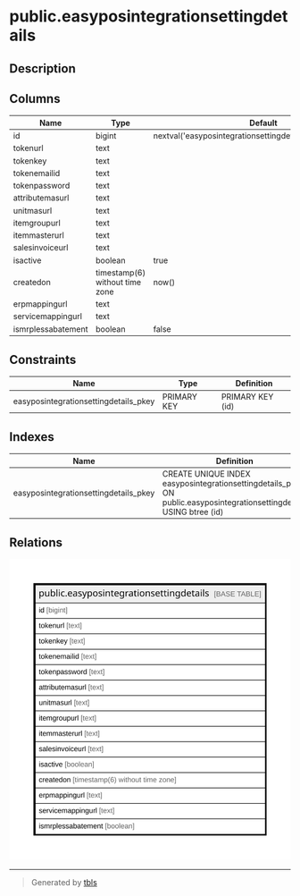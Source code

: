 # public.easyposintegrationsettingdetails

## Description

## Columns

| Name | Type | Default | Nullable | Children | Parents | Comment |
| ---- | ---- | ------- | -------- | -------- | ------- | ------- |
| id | bigint | nextval('easyposintegrationsettingdetails_id_seq'::regclass) | false |  |  |  |
| tokenurl | text |  | true |  |  |  |
| tokenkey | text |  | true |  |  |  |
| tokenemailid | text |  | true |  |  |  |
| tokenpassword | text |  | true |  |  |  |
| attributemasurl | text |  | true |  |  |  |
| unitmasurl | text |  | true |  |  |  |
| itemgroupurl | text |  | true |  |  |  |
| itemmasterurl | text |  | true |  |  |  |
| salesinvoiceurl | text |  | true |  |  |  |
| isactive | boolean | true | true |  |  |  |
| createdon | timestamp(6) without time zone | now() | true |  |  |  |
| erpmappingurl | text |  | true |  |  |  |
| servicemappingurl | text |  | true |  |  |  |
| ismrplessabatement | boolean | false | true |  |  |  |

## Constraints

| Name | Type | Definition |
| ---- | ---- | ---------- |
| easyposintegrationsettingdetails_pkey | PRIMARY KEY | PRIMARY KEY (id) |

## Indexes

| Name | Definition |
| ---- | ---------- |
| easyposintegrationsettingdetails_pkey | CREATE UNIQUE INDEX easyposintegrationsettingdetails_pkey ON public.easyposintegrationsettingdetails USING btree (id) |

## Relations

![er](public.easyposintegrationsettingdetails.svg)

---

> Generated by [tbls](https://github.com/k1LoW/tbls)
